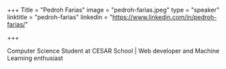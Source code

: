 +++
Title = "Pedroh Farias"
image = "pedroh-farias.jpeg"
type = "speaker"
linktitle = "pedroh-farias"
linkedin = "https://www.linkedin.com/in/pedroh-farias/"

+++


Computer Science Student at CESAR School | Web developer and Machine Learning enthusiast

